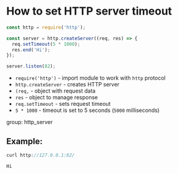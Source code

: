 # How to set HTTP server timeout

```js
const http = require('http');

const server = http.createServer((req, res) => {
  req.setTimeout(5 * 1000);
  res.end('Hi');
});

server.listen(82);
```

- `require('http')` - import module to work with `http` protocol
- `http.createServer` - creates HTTP server
- `(req,` - object with request data
- `res` - object to manage response
- `req.setTimeout` - sets request timeout
- `5 * 1000` - timeout is set to 5 seconds (`5000` milliseconds)

group: http_server

## Example: 
```js
curl http://127.0.0.1:82/
```
```
Hi
```

